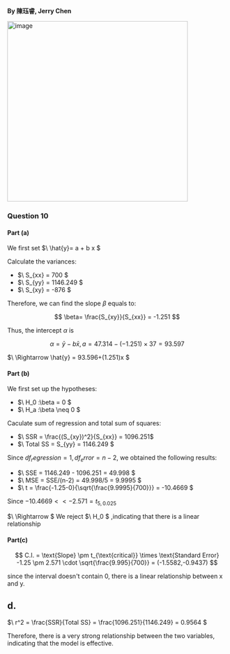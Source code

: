 **By 陳珏睿, Jerry Chen**

<img width="414" alt="image" src="https://github.com/user-attachments/assets/d4e48e3b-b131-4b19-ad46-2aa4e4d6e5dc" />

### Question 10
#### Part (a)
We first set $\ \hat{y}= a + b x \$

Calculate the variances:
- $\ S_{xx} = 700 \$  
- $\ S_{yy} = 1146.249 \$
- $\ S_{xy} = -876 \$

Therefore, we can find the slope $\beta$ equals to:

$$ 
\beta= \frac{S_{xy}}{S_{xx}} = -1.251 
$$ 

Thus, the intercept $\alpha$ is

$$
\alpha = \bar{y} - b \bar{x}  , a = 47.314 - (-1.251)\times 37 = 93.597 
$$

$\ \Rightarrow \hat{y} = 93.596+(1.251)x \$

#### Part (b) 
We first set up the hypotheses:
-  $\ H_0 :\beta = 0 \$
-  $\ H_a :\beta \neq 0 \$

Caculate sum of regression and total sum of squares:
-  $\ SSR = \frac{(S_{xy})^2}{S_{xx}} = 1096.251\$
- $\ Total SS = S_{yy} = 1146.249 \$

Since $df_regression = 1, df_error = n - 2$, we obtained the following results:
- $\ SSE = 1146.249 - 1096.251 = 49.998 \$
- $\ MSE = SSE/(n-2) = 49.998/5 = 9.9995 \$
-  $\ t = \frac{-1.25-0}{\sqrt{\frac{9.9995}{700}}} = -10.4669 \$

  Since $-10.4669 << -2.571 = t_{5,0.025}$
  
  $\ \Rightarrow \$
  We reject $\ H_0 \$ ,indicating that there is a linear relationship

#### Part(c) 

$$
C.I. = \text{Slope} \pm t_{\text{critical}} \times \text{Standard Error} -1.25 \pm 2.571 \cdot \sqrt{\frac{9.995}{700}} = (-1.5582,-0.9437)
$$

since the interval doesn't contain 0, there is a linear relationship between x and y.

## d. 
$\ r^2 = \frac{SSR}{Total SS} = \frac{1096.251}{1146.249} = 0.9564 \$

Therefore, there is a very strong relationship between the two variables, indicating that the model is effective.
